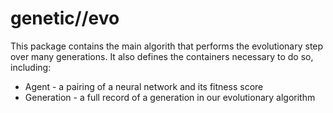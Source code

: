 # genetic//evo

This package contains the main algorith that performs the evolutionary step over many generations.  It also defines the containers necessary to do so, including:

* Agent - a pairing of a neural network and its fitness score
* Generation - a full record of a generation in our evolutionary algorithm